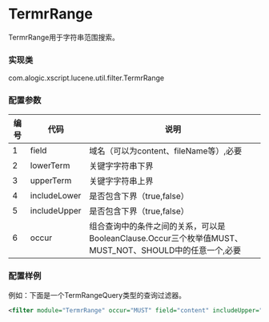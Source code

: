 TermrRange
===========

TermrRange用于字符串范围搜索。

### 实现类

com.alogic.xscript.lucene.util.filter.TermrRange

### 配置参数

| 编号 | 代码 | 说明 |
| ---- | ---- | ---- |
| 1 | field | 域名（可以为content、fileName等）,必要|
| 2 | lowerTerm | 关键字字符串下界 |
| 3 | upperTerm | 关键字字符串上界 | 
| 4 | includeLower | 是否包含下界（true,false） | 
| 5 | includeUpper | 是否包含下界（true,false） | 
| 6 | occur | 组合查询中的条件之间的关系，可以是BooleanClause.Occur三个枚举值MUST、MUST_NOT、SHOULD中的任意一个,必要  |

### 配置样例

例如：下面是一个TermRangeQuery类型的查询过滤器。

```xml
<filter module="TermrRange" occur="MUST" field="content" includeUpper="woman"/>

```